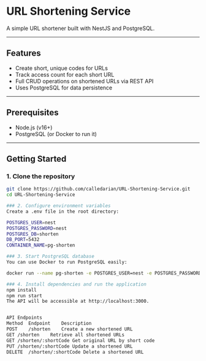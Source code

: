 # URL Shortening Service

A simple URL shortener built with NestJS and PostgreSQL.

---

## Features

- Create short, unique codes for URLs  
- Track access count for each short URL  
- Full CRUD operations on shortened URLs via REST API  
- Uses PostgreSQL for data persistence  

---

## Prerequisites

- Node.js (v16+)  
- PostgreSQL (or Docker to run it)  

---

## Getting Started

### 1. Clone the repository

```bash
git clone https://github.com/calledarian/URL-Shortening-Service.git
cd URL-Shortening-Service

### 2. Configure environment variables
Create a .env file in the root directory:

POSTGRES_USER=nest
POSTGRES_PASSWORD=nest
POSTGRES_DB=shorten
DB_PORT=5432
CONTAINER_NAME=pg-shorten

### 3. Start PostgreSQL database
You can use Docker to run PostgreSQL easily:

docker run --name pg-shorten -e POSTGRES_USER=nest -e POSTGRES_PASSWORD=nest -e POSTGRES_DB=shorten -p 5432:5432 -d postgres

### 4. Install dependencies and run the application
npm install
npm run start
The API will be accessible at http://localhost:3000.


API Endpoints
Method	Endpoint	Description
POST	/shorten	Create a new shortened URL
GET	/shorten	Retrieve all shortened URLs
GET	/shorten/:shortCode	Get original URL by short code
PUT	/shorten/:shortCode	Update a shortened URL
DELETE	/shorten/:shortCode	Delete a shortened URL
